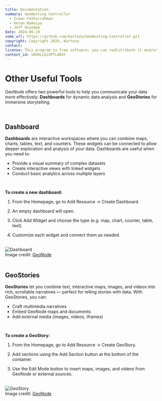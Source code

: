 ```yaml
---
title: Documentation
summary: GeoHosting Controller
  - Irwan Fathurrahman
  - Ketan Bamniya
  - Jeff Osundwa
date: 2024-06-19
some_url: https://github.com/kartoza/GeoHosting-Controller.git
copyright: Copyright 2024, Kartoza
contact:
license: This program is free software; you can redistribute it and/or modify it under the terms of the GNU Affero General Public License as published by the Free Software Foundation; either version 3 of the License, or (at your option) any later version.
context_id: nDU6LLGiXPTLADXY
---
```


# Other Useful Tools

GeoNode offers two powerful tools to help you communicate your data more effectively: **Dashboards** for dynamic data analysis and **GeoStories** for immersive storytelling.

<br>

## Dashboard

**Dashboards** are interactive workspaces where you can combine maps, charts, tables, text, and counters. These widgets can be connected to allow deeper exploration and analysis of your data. Dashboards are useful when you need to:

- Provide a visual summary of complex datasets
- Create interactive views with linked widgets
- Conduct basic analytics across multiple layers

<br>

**To create a new dashboard:**

1. From the <span class="ui-page-label">Homepage</span>, go to <span class="ui-generic-label">Add Resource → Create Dashboard</span>.

2. An empty dashboard will open.

3. Click <span class="ui-generic-label">Add Widget</span> and choose the type (e.g. map, chart, counter, table, text).

4. Customize each widget and connect them as needed.

<br>

<div class="image-with-caption">
  <img src="../../img/geonode-img-37.png" alt="Dashboard">
  <div class="caption">
    Image credit: <a href="https://geonode.org/" target="_blank">GeoNode</a>
  </div>
</div>

<br>

## GeoStories

**GeoStories** let you combine text, interactive maps, images, and videos into rich, scrollable narratives — perfect for telling stories with data. With GeoStories, you can:

- Craft multimedia narratives
- Embed GeoNode maps and documents
- Add external media (images, videos, iframes)

<br>

**To create a GeoStory:**

1. From the <span class="ui-page-label">Homepage</span>, go to <span class="ui-generic-label">Add Resource → Create GeoStory</span>.

2. Add sections using the <span class="ui-generic-label">Add Section</span> button at the bottom of the container.

3. Use the <span class="ui-generic-label">Edit Mode</span> button to insert maps, images, and videos from GeoNode or external sources.

<br>

<div class="image-with-caption">
  <img src="../../img/geonode-img-38.png" alt="GeoStory">
  <div class="caption">
    Image credit: <a href="https://geonode.org/" target="_blank">GeoNode</a>
  </div>
</div>

<br>
